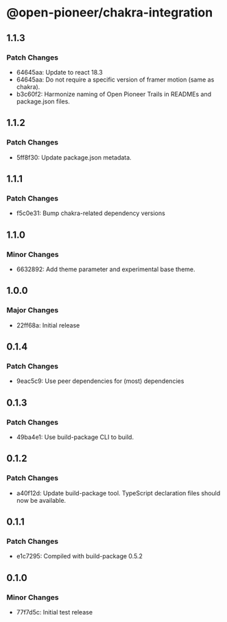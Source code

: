 # @open-pioneer/chakra-integration

## 1.1.3

### Patch Changes

-   64645aa: Update to react 18.3
-   64645aa: Do not require a specific version of framer motion (same as chakra).
-   b3c60f2: Harmonize naming of Open Pioneer Trails in READMEs and package.json files.

## 1.1.2

### Patch Changes

-   5ff8f30: Update package.json metadata.

## 1.1.1

### Patch Changes

-   f5c0e31: Bump chakra-related dependency versions

## 1.1.0

### Minor Changes

-   6632892: Add theme parameter and experimental base theme.

## 1.0.0

### Major Changes

-   22ff68a: Initial release

## 0.1.4

### Patch Changes

-   9eac5c9: Use peer dependencies for (most) dependencies

## 0.1.3

### Patch Changes

-   49ba4e1: Use build-package CLI to build.

## 0.1.2

### Patch Changes

-   a40f12d: Update build-package tool. TypeScript declaration files should now be available.

## 0.1.1

### Patch Changes

-   e1c7295: Compiled with build-package 0.5.2

## 0.1.0

### Minor Changes

-   77f7d5c: Initial test release
